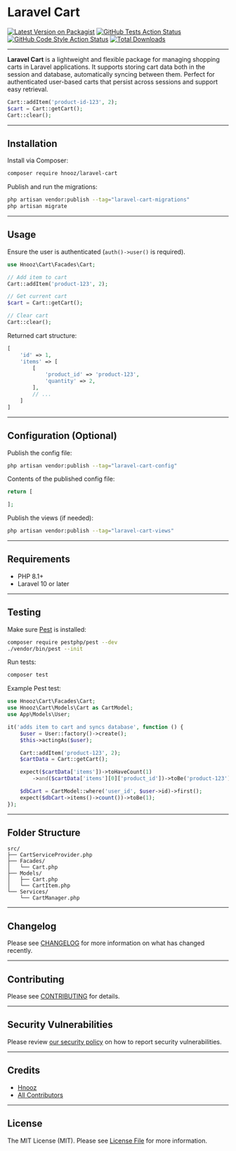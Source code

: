 # Laravel Cart

[![Latest Version on Packagist](https://img.shields.io/packagist/v/hnooz/laravel-cart.svg?style=flat-square)](https://packagist.org/packages/hnooz/laravel-cart)
[![GitHub Tests Action Status](https://img.shields.io/github/actions/workflow/status/hnooz/laravel-cart/run-tests.yml?branch=main&label=tests&style=flat-square)](https://github.com/hnooz/laravel-cart/actions?query=workflow%3Arun-tests+branch%3Amain)
[![GitHub Code Style Action Status](https://img.shields.io/github/actions/workflow/status/hnooz/laravel-cart/fix-php-code-style-issues.yml?branch=main&label=code%20style&style=flat-square)](https://github.com/hnooz/laravel-cart/actions?query=workflow%3A"Fix+PHP+code+style+issues"+branch%3Amain)
[![Total Downloads](https://img.shields.io/packagist/dt/hnooz/laravel-cart.svg?style=flat-square)](https://packagist.org/packages/hnooz/laravel-cart)

---

**Laravel Cart** is a lightweight and flexible package for managing shopping carts in Laravel applications. It supports storing cart data both in the session and database, automatically syncing between them. Perfect for authenticated user-based carts that persist across sessions and support easy retrieval.

```php
Cart::addItem('product-id-123', 2);
$cart = Cart::getCart();
Cart::clear();
```

---

## Installation

Install via Composer:

```bash
composer require hnooz/laravel-cart
```

Publish and run the migrations:

```bash
php artisan vendor:publish --tag="laravel-cart-migrations"
php artisan migrate
```

---

## Usage

Ensure the user is authenticated (`auth()->user()` is required).

```php
use Hnooz\Cart\Facades\Cart;

// Add item to cart
Cart::addItem('product-123', 2);

// Get current cart
$cart = Cart::getCart();

// Clear cart
Cart::clear();
```

Returned cart structure:

```php
[
    'id' => 1,
    'items' => [
        [
            'product_id' => 'product-123',
            'quantity' => 2,
        ],
        // ...
    ]
]
```

---

## Configuration (Optional)

Publish the config file:

```bash
php artisan vendor:publish --tag="laravel-cart-config"
```

Contents of the published config file:

```php
return [

];
```

Publish the views (if needed):

```bash
php artisan vendor:publish --tag="laravel-cart-views"
```

---

## Requirements

- PHP 8.1+
- Laravel 10 or later

---

## Testing

Make sure [Pest](https://pestphp.com) is installed:

```bash
composer require pestphp/pest --dev
./vendor/bin/pest --init
```

Run tests:

```bash
composer test
```

Example Pest test:

```php
use Hnooz\Cart\Facades\Cart;
use Hnooz\Cart\Models\Cart as CartModel;
use App\Models\User;

it('adds item to cart and syncs database', function () {
    $user = User::factory()->create();
    $this->actingAs($user);

    Cart::addItem('product-123', 2);
    $cartData = Cart::getCart();

    expect($cartData['items'])->toHaveCount(1)
        ->and($cartData['items'][0]['product_id'])->toBe('product-123');

    $dbCart = CartModel::where('user_id', $user->id)->first();
    expect($dbCart->items()->count())->toBe(1);
});
```

---

## Folder Structure

```
src/
├── CartServiceProvider.php
├── Facades/
│   └── Cart.php
├── Models/
│   ├── Cart.php
│   └── CartItem.php
└── Services/
    └── CartManager.php
```

---

## Changelog

Please see [CHANGELOG](CHANGELOG.md) for more information on what has changed recently.

---

## Contributing

Please see [CONTRIBUTING](CONTRIBUTING.md) for details.

---

## Security Vulnerabilities

Please review [our security policy](../../security/policy) on how to report security vulnerabilities.

---

## Credits

- [Hnooz](https://github.com/hnooz)
- [All Contributors](../../contributors)

---

## License

The MIT License (MIT). Please see [License File](LICENSE.md) for more information.
